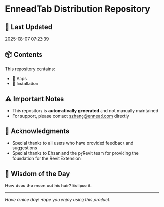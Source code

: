 # EnneadTab Distribution Repository

## 📅 Last Updated
2025-08-07 07:22:39



## 📦 Contents
This repository contains:
- 📂 Apps
- 📂 Installation

## ⚠️ Important Notes
- This repository is **automatically generated** and not manually maintained
- For support, please contact szhang@ennead.com directly

## 🙏 Acknowledgments
- Special thanks to all users who have provided feedback and suggestions
- Special thanks to Ehsan and the pyRevit team for providing the foundation for the Revit Extension

## 💭 Wisdom of the Day
How does the moon cut his hair? Eclipse it.

---
*Have a nice day! Hope you enjoy using this product.*

